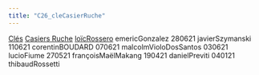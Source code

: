 ```yaml
---
title: "C26_cleCasierRuche"
---
```


[Clés](notes/equipements/cles/C_Clés.md) [Casiers Ruche](notes/equipements/consommables/C_CasierRuche.md) [loïcRossero](notes/equipements/utilisateurs/loïcRossero.md)
emericGonzalez
280621 javierSzymanski
110621 corentinBOUDARD
070621 malcolmVioloDosSantos
030621 lucioFiume
270521 françoisMaëlMakang
190421 danielPreviti
040121 thibaudRossetti